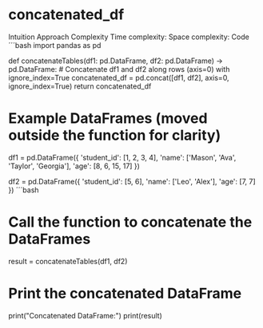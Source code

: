 # concatenated_df
Intuition
Approach
Complexity
Time complexity:
Space complexity:
Code
´´´bash
import pandas as pd

def concatenateTables(df1: pd.DataFrame, df2: pd.DataFrame) -> pd.DataFrame:
    # Concatenate df1 and df2 along rows (axis=0) with ignore_index=True
    concatenated_df = pd.concat([df1, df2], axis=0, ignore_index=True)
    return concatenated_df

# Example DataFrames (moved outside the function for clarity)
df1 = pd.DataFrame({
    'student_id': [1, 2, 3, 4],
    'name': ['Mason', 'Ava', 'Taylor', 'Georgia'],
    'age': [8, 6, 15, 17]
})

df2 = pd.DataFrame({
    'student_id': [5, 6],
    'name': ['Leo', 'Alex'],
    'age': [7, 7]
})
´´´bash
# Call the function to concatenate the DataFrames
result = concatenateTables(df1, df2)

# Print the concatenated DataFrame
print("Concatenated DataFrame:")
print(result)
